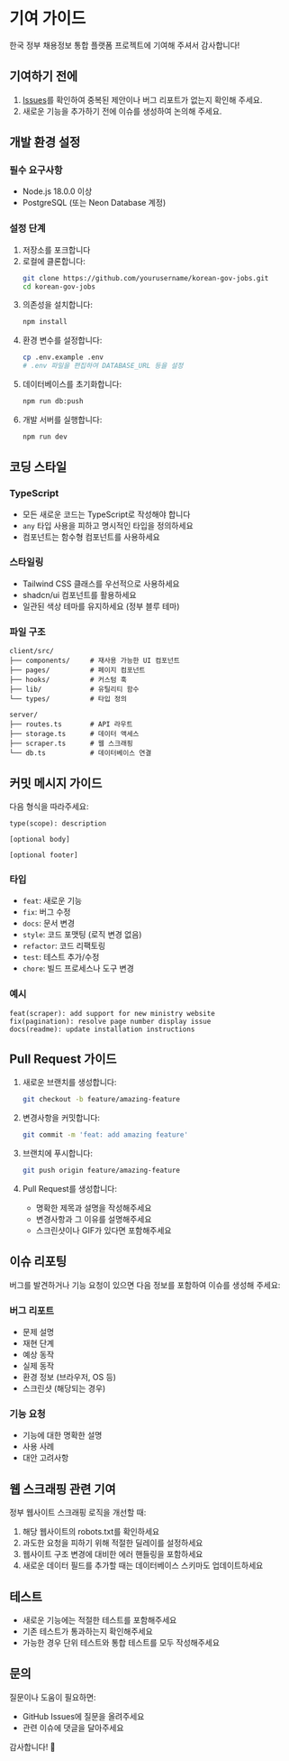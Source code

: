 # 기여 가이드

한국 정부 채용정보 통합 플랫폼 프로젝트에 기여해 주셔서 감사합니다!

## 기여하기 전에

1. [Issues](https://github.com/yourusername/korean-gov-jobs/issues)를 확인하여 중복된 제안이나 버그 리포트가 없는지 확인해 주세요.
2. 새로운 기능을 추가하기 전에 이슈를 생성하여 논의해 주세요.

## 개발 환경 설정

### 필수 요구사항
- Node.js 18.0.0 이상
- PostgreSQL (또는 Neon Database 계정)

### 설정 단계
1. 저장소를 포크합니다
2. 로컬에 클론합니다:
   ```bash
   git clone https://github.com/yourusername/korean-gov-jobs.git
   cd korean-gov-jobs
   ```
3. 의존성을 설치합니다:
   ```bash
   npm install
   ```
4. 환경 변수를 설정합니다:
   ```bash
   cp .env.example .env
   # .env 파일을 편집하여 DATABASE_URL 등을 설정
   ```
5. 데이터베이스를 초기화합니다:
   ```bash
   npm run db:push
   ```
6. 개발 서버를 실행합니다:
   ```bash
   npm run dev
   ```

## 코딩 스타일

### TypeScript
- 모든 새로운 코드는 TypeScript로 작성해야 합니다
- `any` 타입 사용을 피하고 명시적인 타입을 정의하세요
- 컴포넌트는 함수형 컴포넌트를 사용하세요

### 스타일링
- Tailwind CSS 클래스를 우선적으로 사용하세요
- shadcn/ui 컴포넌트를 활용하세요
- 일관된 색상 테마를 유지하세요 (정부 블루 테마)

### 파일 구조
```
client/src/
├── components/     # 재사용 가능한 UI 컴포넌트
├── pages/          # 페이지 컴포넌트
├── hooks/          # 커스텀 훅
├── lib/            # 유틸리티 함수
└── types/          # 타입 정의

server/
├── routes.ts       # API 라우트
├── storage.ts      # 데이터 액세스
├── scraper.ts      # 웹 스크래핑
└── db.ts           # 데이터베이스 연결
```

## 커밋 메시지 가이드

다음 형식을 따라주세요:

```
type(scope): description

[optional body]

[optional footer]
```

### 타입
- `feat`: 새로운 기능
- `fix`: 버그 수정
- `docs`: 문서 변경
- `style`: 코드 포맷팅 (로직 변경 없음)
- `refactor`: 코드 리팩토링
- `test`: 테스트 추가/수정
- `chore`: 빌드 프로세스나 도구 변경

### 예시
```
feat(scraper): add support for new ministry website
fix(pagination): resolve page number display issue
docs(readme): update installation instructions
```

## Pull Request 가이드

1. 새로운 브랜치를 생성합니다:
   ```bash
   git checkout -b feature/amazing-feature
   ```

2. 변경사항을 커밋합니다:
   ```bash
   git commit -m 'feat: add amazing feature'
   ```

3. 브랜치에 푸시합니다:
   ```bash
   git push origin feature/amazing-feature
   ```

4. Pull Request를 생성합니다:
   - 명확한 제목과 설명을 작성해주세요
   - 변경사항과 그 이유를 설명해주세요
   - 스크린샷이나 GIF가 있다면 포함해주세요

## 이슈 리포팅

버그를 발견하거나 기능 요청이 있으면 다음 정보를 포함하여 이슈를 생성해 주세요:

### 버그 리포트
- 문제 설명
- 재현 단계
- 예상 동작
- 실제 동작
- 환경 정보 (브라우저, OS 등)
- 스크린샷 (해당되는 경우)

### 기능 요청
- 기능에 대한 명확한 설명
- 사용 사례
- 대안 고려사항

## 웹 스크래핑 관련 기여

정부 웹사이트 스크래핑 로직을 개선할 때:

1. 해당 웹사이트의 robots.txt를 확인하세요
2. 과도한 요청을 피하기 위해 적절한 딜레이를 설정하세요
3. 웹사이트 구조 변경에 대비한 에러 핸들링을 포함하세요
4. 새로운 데이터 필드를 추가할 때는 데이터베이스 스키마도 업데이트하세요

## 테스트

- 새로운 기능에는 적절한 테스트를 포함해주세요
- 기존 테스트가 통과하는지 확인해주세요
- 가능한 경우 단위 테스트와 통합 테스트를 모두 작성해주세요

## 문의

질문이나 도움이 필요하면:
- GitHub Issues에 질문을 올려주세요
- 관련 이슈에 댓글을 달아주세요

감사합니다! 🙏